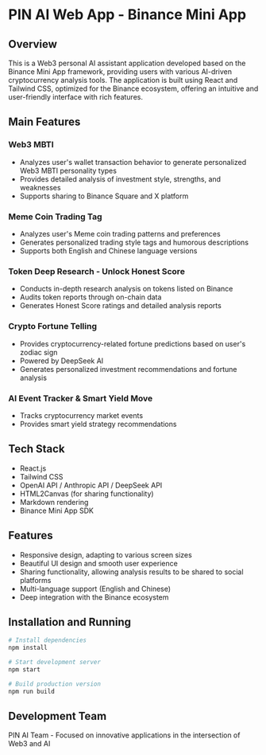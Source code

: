 # PIN AI Web App - Binance Mini App

## Overview

This is a Web3 personal AI assistant application developed based on the Binance Mini App framework, providing users with various AI-driven cryptocurrency analysis tools. The application is built using React and Tailwind CSS, optimized for the Binance ecosystem, offering an intuitive and user-friendly interface with rich features.

## Main Features

### Web3 MBTI

- Analyzes user's wallet transaction behavior to generate personalized Web3 MBTI personality types
- Provides detailed analysis of investment style, strengths, and weaknesses
- Supports sharing to Binance Square and X platform

### Meme Coin Trading Tag

- Analyzes user's Meme coin trading patterns and preferences
- Generates personalized trading style tags and humorous descriptions
- Supports both English and Chinese language versions

### Token Deep Research - Unlock Honest Score

- Conducts in-depth research analysis on tokens listed on Binance
- Audits token reports through on-chain data
- Generates Honest Score ratings and detailed analysis reports

### Crypto Fortune Telling

- Provides cryptocurrency-related fortune predictions based on user's zodiac sign
- Powered by DeepSeek AI
- Generates personalized investment recommendations and fortune analysis

### AI Event Tracker & Smart Yield Move

- Tracks cryptocurrency market events
- Provides smart yield strategy recommendations

## Tech Stack

- React.js
- Tailwind CSS
- OpenAI API / Anthropic API / DeepSeek API
- HTML2Canvas (for sharing functionality)
- Markdown rendering
- Binance Mini App SDK

## Features

- Responsive design, adapting to various screen sizes
- Beautiful UI design and smooth user experience
- Sharing functionality, allowing analysis results to be shared to social platforms
- Multi-language support (English and Chinese)
- Deep integration with the Binance ecosystem

## Installation and Running

```bash
# Install dependencies
npm install

# Start development server
npm start

# Build production version
npm run build
```

## Development Team

PIN AI Team - Focused on innovative applications in the intersection of Web3 and AI
